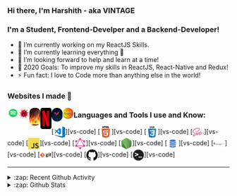 ### Hi there, I'm Harshith - aka VINTAGE

<!-- [![Website](https://img.shields.io/website?label=codeSTACKr.com&style=for-the-badge&url=https%3A%2F%2Fcodestackr.com)](https://codestackr.com)
[![Twitter Follow](https://img.shields.io/twitter/follow/codeSTACKr?color=1DA1F2&logo=twitter&style=for-the-badge)](https://twitter.com/intent/follow?original_referer=https%3A%2F%2Fgithub.com%2FcodeSTACKr&screen_name=codeSTACKr) -->

### I'm a Student, Frontend-Develper and a Backend-Developer!

- 🔭 I’m currently working on my ReactJS Skills.
- 🌱 I’m currently learning everything 🤣
- 👯 I’m looking forward to help and learn at a time!
- 🥅 2020 Goals: To improve my skills in ReactJS, React-Native and Redux!
- ⚡ Fun fact: I love to Code more than anything else in the world!

### Websites I made 🚀

[<img align="left" alt="" width="25px" src="https://raw.githubusercontent.com/HARSHITHV25/Spotify/master/public/favicon.ico?token=APH32YPYPZFYLOHAD3LNYF27OQYEK" />][spotify]
[<img align="left" alt="" width="25px" src="https://raw.githubusercontent.com/HARSHITHV25/Amazon/master/public/favicon.ico?token=APH32YMLH7UETUKBSMHGVUC7OQYIK" />][amazon]
[<img align="left" alt="" width="25px" src="https://raw.githubusercontent.com/HARSHITHV25/Covid-Tracker/master/public/favicon.ico?token=APH32YKZMG3EESBJPP26CKC7OQYL2" />][covid-tracker]
[<img align="left" alt="" width="25px" src="https://raw.githubusercontent.com/HARSHITHV25/Whatsapp/master/public/fire.ico?token=APH32YOZNHLX2EEJBTGIHSK7OQYPG" />][whatsapp]
[<img align="left" alt="" width="25px" src="https://raw.githubusercontent.com/HARSHITHV25/Netflix/master/public/netflix%201.ico?token=APH32YNRK5BY55QYCZGPMY27OQYUC" />][netflix]
[<img align="left" alt="" width="25px" src="https://raw.githubusercontent.com/HARSHITHV25/Google/master/public/logo.ico?token=APH32YKT4UC2KBKJGKEF5RK7OQYXO" />][google]
[<img align="left" alt="" width="25px" src="https://raw.githubusercontent.com/HARSHITHV25/Facebook/master/public/Logo.ico?token=APH32YOISWRCS5XJ3QJYN6C7OQY2C" />][messenger]

<!--

### Spotify Playing 🎧

[<img src="https://now-playing-codestackr.vercel.app/api/spotify-playing" alt="codeSTACKr Spotify Playing" width="350" />](https://open.spotify.com/user/swyqyimdc12jajde4vpwd2x1b)

### Connect with me:

[<img align="left" alt="codeSTACKr.com" width="22px" src="https://raw.githubusercontent.com/iconic/open-iconic/master/svg/globe.svg" />][website]
[<img align="left" alt="codeSTACKr | YouTube" width="22px" src="https://cdn.jsdelivr.net/npm/simple-icons@v3/icons/youtube.svg" />][youtube]
[<img align="left" alt="codeSTACKr | Twitter" width="22px" src="https://cdn.jsdelivr.net/npm/simple-icons@v3/icons/twitter.svg" />][twitter]
[<img align="left" alt="codeSTACKr | LinkedIn" width="22px" src="https://cdn.jsdelivr.net/npm/simple-icons@v3/icons/linkedin.svg" />][linkedin]
[<img align="left" alt="codeSTACKr | Instagram" width="22px" src="https://cdn.jsdelivr.net/npm/simple-icons@v3/icons/instagram.svg" />][instagram]

<br /> -->

### Languages and Tools I use and Know:

[<img align="center" alt="Visual Studio Code" width="26px" src="https://raw.githubusercontent.com/github/explore/80688e429a7d4ef2fca1e82350fe8e3517d3494d/topics/visual-studio-code/visual-studio-code.png" />][vs-code]
[<img align="center" alt="HTML5" width="26px" src="https://raw.githubusercontent.com/github/explore/80688e429a7d4ef2fca1e82350fe8e3517d3494d/topics/html/html.png" />][vs-code]
[<img align="center" alt="CSS3" width="26px" src="https://raw.githubusercontent.com/github/explore/80688e429a7d4ef2fca1e82350fe8e3517d3494d/topics/css/css.png" />][vs-code]
[<img align="center" alt="Sass" width="26px" src="https://raw.githubusercontent.com/github/explore/80688e429a7d4ef2fca1e82350fe8e3517d3494d/topics/sass/sass.png" />][vs-code]
[<img align="center" alt="JavaScript" width="26px" src="https://raw.githubusercontent.com/github/explore/80688e429a7d4ef2fca1e82350fe8e3517d3494d/topics/javascript/javascript.png" />][vs-code]
[<img align="center" alt="GraphQL" width="26px" src="https://raw.githubusercontent.com/github/explore/80688e429a7d4ef2fca1e82350fe8e3517d3494d/topics/graphql/graphql.png" />][vs-code]
[<img align="center" alt="Node.js" width="26px" src="https://raw.githubusercontent.com/github/explore/80688e429a7d4ef2fca1e82350fe8e3517d3494d/topics/nodejs/nodejs.png" />][vs-code]
[<img align="center" alt="SQL" width="26px" src="https://raw.githubusercontent.com/github/explore/80688e429a7d4ef2fca1e82350fe8e3517d3494d/topics/sql/sql.png" />][vs-code]
[<img align="center" alt="MongoDB" width="26px" src="https://raw.githubusercontent.com/github/explore/80688e429a7d4ef2fca1e82350fe8e3517d3494d/topics/mongodb/mongodb.png" />][vs-code]
[<img align="center" alt="Git" width="26px" src="https://raw.githubusercontent.com/github/explore/80688e429a7d4ef2fca1e82350fe8e3517d3494d/topics/git/git.png" />][vs-code]
[<img align="center" alt="GitHub" width="26px" src="https://raw.githubusercontent.com/github/explore/78df643247d429f6cc873026c0622819ad797942/topics/github/github.png" />][vs-code]
[<img align="center" alt="Terminal" width="26px" src="https://raw.githubusercontent.com/github/explore/80688e429a7d4ef2fca1e82350fe8e3517d3494d/topics/terminal/terminal.png" />][vs-code]

---

<details>
  <summary>:zap: Recent Github Activity</summary>
  
<!--START_SECTION:activity-->
1. ❗️ Closed issue [#1](https://github.com/codeSTACKr/codestackr-vscode-theme/issues/1) in [codeSTACKr/codestackr-vscode-theme](https://github.com/codeSTACKr/codestackr-vscode-theme)
2. 🎉 Merged PR [#2](https://github.com/codeSTACKr/codestackr-vscode-theme/pull/2) in [codeSTACKr/codestackr-vscode-theme](https://github.com/codeSTACKr/codestackr-vscode-theme)
3. 🗣 Commented on [#1](https://github.com/codeSTACKr/codestackr-vscode-theme/issues/1) in [codeSTACKr/codestackr-vscode-theme](https://github.com/codeSTACKr/codestackr-vscode-theme)
4. 💪 Opened PR [#6](https://github.com/colbyfayock/50-projects-for-react-and-the-static-web/pull/6) in [colbyfayock/50-projects-for-react-and-the-static-web](https://github.com/colbyfayock/50-projects-for-react-and-the-static-web)
5. 🗣 Commented on [#249](https://github.com/abhisheknaiidu/awesome-github-profile-readme/issues/249) in [abhisheknaiidu/awesome-github-profile-readme](https://github.com/abhisheknaiidu/awesome-github-profile-readme)
<!--END_SECTION:activity-->

</details>

<details>
  <summary>:zap: Github Stats</summary>

  <img align="left" alt="VINTAGE'S Github Stats" src="https://github-readme-stats.codestackr.vercel.app/api?username=HARSHITHV25&show_icons=true&hide_border=true" />

</details>

[spotify]: https://spotify-ac463.web.app/
[amazon]: https://vintage-clone-25.web.app/
[covid-tracker]: https://covid-tracker-64364.web.app/
[whatsapp]: https://chatter-55.web.app/
[netflix]: https://netflix-clone-25.web.app/
[google]: https://search-engine-25.web.app/
[messenger]: messenger-vintage-25.web.app/
